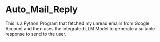 # Auto_Mail_Reply
This is a Python Program that fetched my unread emails from Google Account and then uses the integrated LLM Model to generate a suitable response to send to the user.
